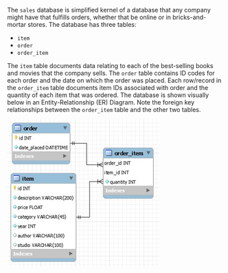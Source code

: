 

The <code>sales</code> database is simplified kernel of a database that any company might have that fulfills orders, whether that be online or in bricks-and-mortar stores.  The database has three tables:

- <code>item</code>
- <code>order</code>
- <code>order_item</code>

The <code>item</code> table documents data relating to each of the best-selling books and movies that the company sells.  The <code>order</code> table contains ID codes for each order and the date on which the order was placed.  Each row/record in the <code>order_item</code> table documents item IDs associated with order and the quantity of each item that was ordered.  The database is shown visually below in an Entity-Relationship (ER) Diagram.  Note the foreign key relationships between the <code>order_item</code> table and the other two tables.


![alt text](.guides/img/jb/er.jpg)